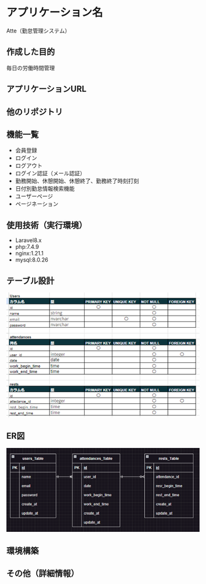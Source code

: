 # アプリケーション名
Atte（勤怠管理システム）

## 作成した目的
毎日の労働時間管理

## アプリケーションURL

## 他のリポジトリ

## 機能一覧
- 会員登録
- ログイン
- ログアウト
- ログイン認証（メール認証）
- 勤務開始、休憩開始、休憩終了、勤務終了時刻打刻
- 日付別勤怠情報検索機能
- ユーザーページ
- ページネーション

## 使用技術（実行環境）
- Laravel8.x
- php:7.4.9
- nginx:1.21.1
- mysql:8.0.26

## テーブル設計
![alt text](image-1.png)
## ER図
![alt text](image.png)
## 環境構築

## その他（詳細情報）

